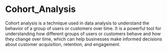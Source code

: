 # Cohort_Analysis
Cohort analysis is a technique used in data analysis to understand the behavior of a group of users or customers over time. It is a powerful tool for understanding how different groups of users or customers behave and how they change over time, which can help businesses make informed decisions about customer acquisition, retention, and engagement.
